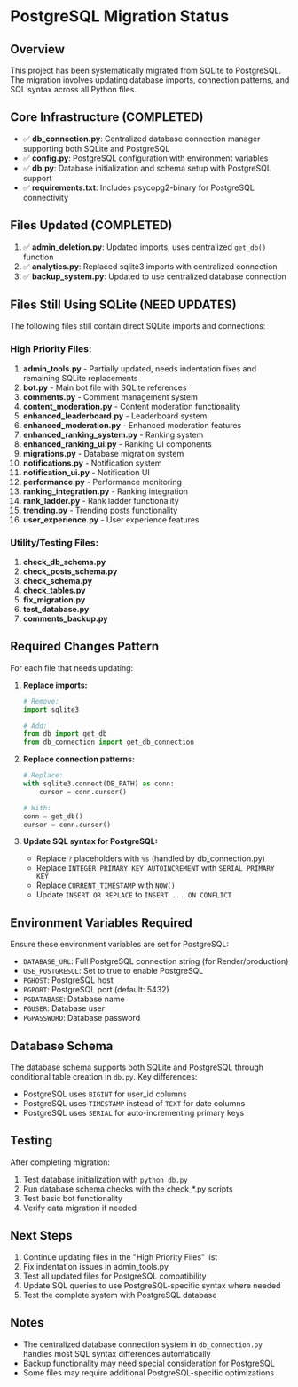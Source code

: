 # PostgreSQL Migration Status

## Overview
This project has been systematically migrated from SQLite to PostgreSQL. The migration involves updating database imports, connection patterns, and SQL syntax across all Python files.

## Core Infrastructure (COMPLETED)
- ✅ **db_connection.py**: Centralized database connection manager supporting both SQLite and PostgreSQL
- ✅ **config.py**: PostgreSQL configuration with environment variables
- ✅ **db.py**: Database initialization and schema setup with PostgreSQL support
- ✅ **requirements.txt**: Includes psycopg2-binary for PostgreSQL connectivity

## Files Updated (COMPLETED)
1. ✅ **admin_deletion.py**: Updated imports, uses centralized `get_db()` function
2. ✅ **analytics.py**: Replaced sqlite3 imports with centralized connection
3. ✅ **backup_system.py**: Updated to use centralized database connection

## Files Still Using SQLite (NEED UPDATES)
The following files still contain direct SQLite imports and connections:

### High Priority Files:
1. **admin_tools.py** - Partially updated, needs indentation fixes and remaining SQLite replacements
2. **bot.py** - Main bot file with SQLite references
3. **comments.py** - Comment management system
4. **content_moderation.py** - Content moderation functionality
5. **enhanced_leaderboard.py** - Leaderboard system
6. **enhanced_moderation.py** - Enhanced moderation features
7. **enhanced_ranking_system.py** - Ranking system
8. **enhanced_ranking_ui.py** - Ranking UI components
9. **migrations.py** - Database migration system
10. **notifications.py** - Notification system
11. **notification_ui.py** - Notification UI
12. **performance.py** - Performance monitoring
13. **ranking_integration.py** - Ranking integration
14. **rank_ladder.py** - Rank ladder functionality
15. **trending.py** - Trending posts functionality
16. **user_experience.py** - User experience features

### Utility/Testing Files:
1. **check_db_schema.py**
2. **check_posts_schema.py**  
3. **check_schema.py**
4. **check_tables.py**
5. **fix_migration.py**
6. **test_database.py**
7. **comments_backup.py**

## Required Changes Pattern

For each file that needs updating:

1. **Replace imports:**
   ```python
   # Remove:
   import sqlite3
   
   # Add:
   from db import get_db
   from db_connection import get_db_connection
   ```

2. **Replace connection patterns:**
   ```python
   # Replace:
   with sqlite3.connect(DB_PATH) as conn:
       cursor = conn.cursor()
   
   # With:
   conn = get_db()
   cursor = conn.cursor()
   ```

3. **Update SQL syntax for PostgreSQL:**
   - Replace `?` placeholders with `%s` (handled by db_connection.py)
   - Replace `INTEGER PRIMARY KEY AUTOINCREMENT` with `SERIAL PRIMARY KEY`
   - Replace `CURRENT_TIMESTAMP` with `NOW()`
   - Update `INSERT OR REPLACE` to `INSERT ... ON CONFLICT`

## Environment Variables Required

Ensure these environment variables are set for PostgreSQL:
- `DATABASE_URL`: Full PostgreSQL connection string (for Render/production)
- `USE_POSTGRESQL`: Set to true to enable PostgreSQL
- `PGHOST`: PostgreSQL host
- `PGPORT`: PostgreSQL port (default: 5432)
- `PGDATABASE`: Database name
- `PGUSER`: Database user
- `PGPASSWORD`: Database password

## Database Schema

The database schema supports both SQLite and PostgreSQL through conditional table creation in `db.py`. Key differences:
- PostgreSQL uses `BIGINT` for user_id columns
- PostgreSQL uses `TIMESTAMP` instead of `TEXT` for date columns
- PostgreSQL uses `SERIAL` for auto-incrementing primary keys

## Testing

After completing migration:
1. Test database initialization with `python db.py`
2. Run database schema checks with the check_*.py scripts
3. Test basic bot functionality
4. Verify data migration if needed

## Next Steps

1. Continue updating files in the "High Priority Files" list
2. Fix indentation issues in admin_tools.py
3. Test all updated files for PostgreSQL compatibility
4. Update SQL queries to use PostgreSQL-specific syntax where needed
5. Test the complete system with PostgreSQL database

## Notes

- The centralized database connection system in `db_connection.py` handles most SQL syntax differences automatically
- Backup functionality may need special consideration for PostgreSQL
- Some files may require additional PostgreSQL-specific optimizations
